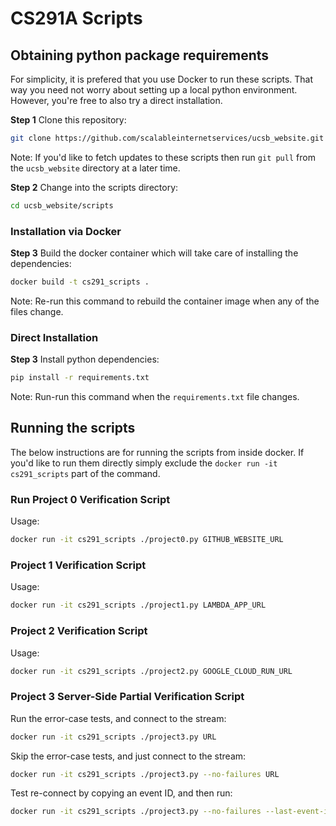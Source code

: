 # CS291A Scripts

## Obtaining python package requirements

For simplicity, it is prefered that you use Docker to run these scripts. That
way you need not worry about setting up a local python environment. However,
you're free to also try a direct installation.

__Step 1__ Clone this repository:

```sh
git clone https://github.com/scalableinternetservices/ucsb_website.git
```

Note: If you'd like to fetch updates to these scripts then run `git pull` from
the `ucsb_website` directory at a later time.

__Step 2__ Change into the scripts directory:

```sh
cd ucsb_website/scripts
```

### Installation via Docker

__Step 3__ Build the docker container which will take care of installing the dependencies:

```sh
docker build -t cs291_scripts .
```

Note: Re-run this command to rebuild the container image when any of the files change.

### Direct Installation

__Step 3__ Install python dependencies:

```sh
pip install -r requirements.txt
```

 Note: Run-run this command when the `requirements.txt` file changes.

## Running the scripts

The below instructions are for running the scripts from inside docker. If you'd
like to run them directly simply exclude the `docker run -it cs291_scripts`
part of the command.

### Run Project 0 Verification Script

Usage:

```sh
docker run -it cs291_scripts ./project0.py GITHUB_WEBSITE_URL
```

### Project 1 Verification Script

Usage:

```sh
docker run -it cs291_scripts ./project1.py LAMBDA_APP_URL
```

### Project 2 Verification Script

Usage:

```sh
docker run -it cs291_scripts ./project2.py GOOGLE_CLOUD_RUN_URL
```

### Project 3 Server-Side Partial Verification Script

Run the error-case tests, and connect to the stream:

```sh
docker run -it cs291_scripts ./project3.py URL
```

Skip the error-case tests, and just connect to the stream:

```sh
docker run -it cs291_scripts ./project3.py --no-failures URL
```

Test re-connect by copying an event ID, and then run:

```sh
docker run -it cs291_scripts ./project3.py --no-failures --last-event-id LASTID URL
```
